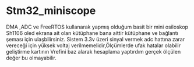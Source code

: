 # Stm32_miniscope
DMA ,ADC ve FreeRTOS kullanarak yapmış olduğum basit bir mini osiloskop
Sh1106 oled ekrana ait olan kütüphane bana aittir kütüphane ve bağlantı şeması için ulaşbilirsiniz.
Sistem 3.3v üzeri sinyal vermek adc hattına zarar vereceği için yüksek voltaj verilmemelidir,Ölçümlerde ufak hatalar olabilir geliştirme kartının Vrefini baz alarak hesaplama yaptırdım gerçek ölçülen değer bu olmayabilir.
